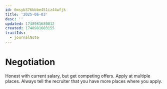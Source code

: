```yaml
---
id: 6msyb376bbbe451iz44wfjk
title: '2025-06-03'
desc: ''
updated: 1748981680012
created: 1748981603155
traitIds:
  - journalNote
---
```


# Negotiation

Honest with current salary, but get competing offers. Apply at multiple places. Always tell the recruiter that you have more places where you apply.